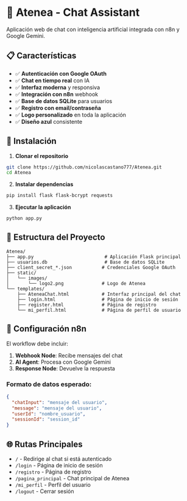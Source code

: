 # 🤖 Atenea - Chat Assistant

Aplicación web de chat con inteligencia artificial integrada con n8n y Google Gemini.

## 📋 Características

- ✅ **Autenticación con Google OAuth**
- ✅ **Chat en tiempo real** con IA
- ✅ **Interfaz moderna** y responsiva
- ✅ **Integración con n8n** webhook
- ✅ **Base de datos SQLite** para usuarios
- ✅ **Registro con email/contraseña**
- ✅ **Logo personalizado** en toda la aplicación
- ✅ **Diseño azul** consistente

## 🚀 Instalación

1. **Clonar el repositorio**
```bash
git clone https://github.com/nicolascastano777/Atenea.git
cd Atenea
```

2. **Instalar dependencias**
```bash
pip install flask flask-bcrypt requests
```

3. **Ejecutar la aplicación**
```bash
python app.py
```

## 📁 Estructura del Proyecto

```
Atenea/
├── app.py                          # Aplicación Flask principal
├── usuarios.db                     # Base de datos SQLite
├── client_secret_*.json           # Credenciales Google OAuth
├── static/
│   └── images/
│       └── logo2.png              # Logo de Atenea
└── templates/
    ├── AteneaChat.html            # Interfaz principal del chat
    ├── login.html                 # Página de inicio de sesión
    ├── register.html              # Página de registro
    └── mi_perfil.html             # Página de perfil de usuario
```

## 🔧 Configuración n8n

El workflow debe incluir:

1. **Webhook Node**: Recibe mensajes del chat
2. **AI Agent**: Procesa con Google Gemini
3. **Response Node**: Devuelve la respuesta

### Formato de datos esperado:
```json
{
  "chatInput": "mensaje del usuario",
  "message": "mensaje del usuario",
  "userId": "nombre_usuario",
  "sessionId": "session_id"
}
```

## 🌐 Rutas Principales

- `/` - Redirige al chat si está autenticado
- `/login` - Página de inicio de sesión
- `/registro` - Página de registro
- `/pagina_principal` - Chat principal de Atenea
- `/mi_perfil` - Perfil del usuario
- `/logout` - Cerrar sesión
